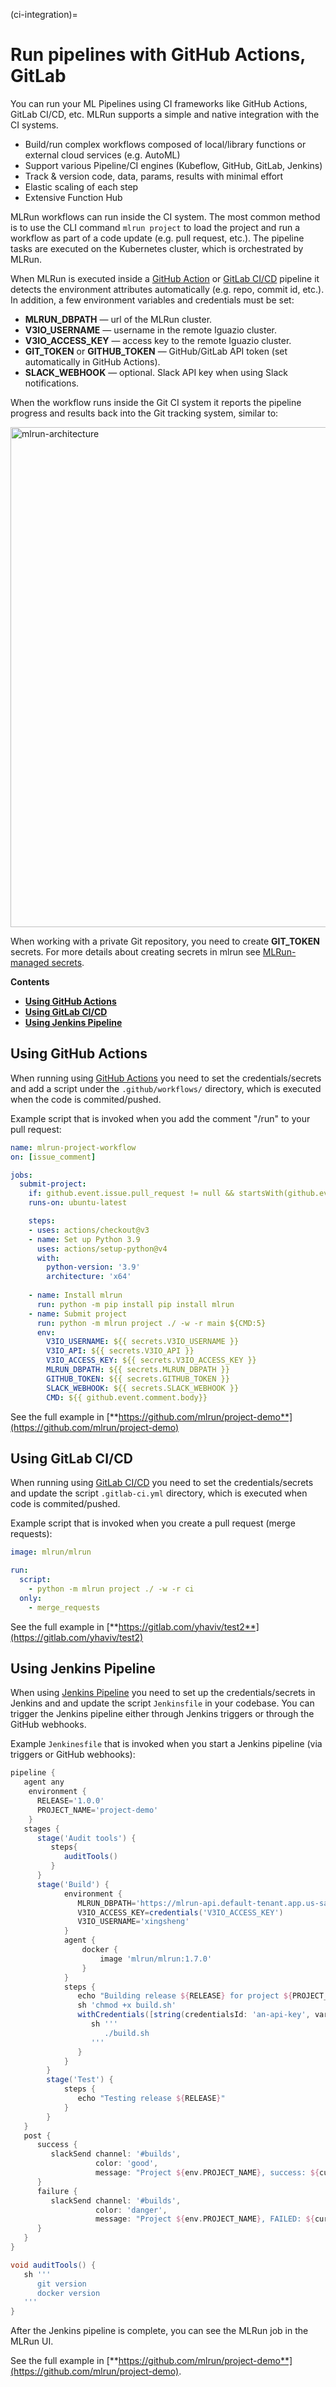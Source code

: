 (ci-integration)=
# Run pipelines with GitHub Actions, GitLab

You can run your ML Pipelines using CI frameworks like GitHub Actions, GitLab CI/CD, etc. MLRun supports a simple and native integration 
with the CI systems. 

- Build/run complex workflows composed of local/library functions or external cloud services (e.g. AutoML)
- Support various Pipeline/CI engines (Kubeflow, GitHub, GitLab, Jenkins)
- Track & version code, data, params, results with minimal effort
- Elastic scaling of each step
- Extensive Function Hub

MLRun workflows can run inside the CI system. The most common method is to use the CLI command  `mlrun project` to load the project 
and run a workflow as part of a code update (e.g. pull request, etc.). The pipeline tasks are executed on the Kubernetes cluster, which is orchestrated by MLRun.

When MLRun is executed inside a [GitHub Action](https://docs.github.com/en/actions) or [GitLab CI/CD](https://docs.gitlab.com/ee/ci/) 
pipeline it detects the environment attributes automatically 
(e.g. repo, commit id, etc.). In addition, a few environment variables and credentials must be set:

* **MLRUN_DBPATH** &mdash; url of the MLRun cluster.
* **V3IO_USERNAME** &mdash; username in the remote Iguazio cluster.
* **V3IO_ACCESS_KEY** &mdash; access key to the remote Iguazio cluster.
* **GIT_TOKEN** or **GITHUB_TOKEN** &mdash; GitHub/GitLab API token (set automatically in GitHub Actions).
* **SLACK_WEBHOOK** &mdash; optional. Slack API key when using Slack notifications.

When the workflow runs inside the Git CI system it reports the pipeline progress and results back into the Git tracking system, similar to:

<img src="../_static/images/git-pipeline.png" alt="mlrun-architecture" width="800"/><br>

When working with a private Git repository, you need to create **GIT_TOKEN** secrets. For more details about creating secrets in mlrun see [MLRun-managed secrets](../secrets.html#mlrun-managed-secrets).

**Contents**
* [**Using GitHub Actions**](#using-github-actions)
* [**Using GitLab CI/CD**](#using-gitlab-ci-cd)
* [**Using Jenkins Pipeline**](#using-jenkins-pipeline)

## Using GitHub Actions

When running using [GitHub Actions](https://docs.github.com/en/actions) you need to set the credentials/secrets 
and add a script under the `.github/workflows/` directory, which is executed when the code is commited/pushed.

Example script that is invoked when you add the comment "/run" to your pull request:

```yaml
name: mlrun-project-workflow
on: [issue_comment]

jobs:
  submit-project:
    if: github.event.issue.pull_request != null && startsWith(github.event.comment.body, '/run')
    runs-on: ubuntu-latest

    steps:
    - uses: actions/checkout@v3
    - name: Set up Python 3.9
      uses: actions/setup-python@v4
      with:
        python-version: '3.9'
        architecture: 'x64'
    
    - name: Install mlrun
      run: python -m pip install pip install mlrun
    - name: Submit project
      run: python -m mlrun project ./ -w -r main ${CMD:5}
      env:
        V3IO_USERNAME: ${{ secrets.V3IO_USERNAME }}
        V3IO_API: ${{ secrets.V3IO_API }}
        V3IO_ACCESS_KEY: ${{ secrets.V3IO_ACCESS_KEY }}
        MLRUN_DBPATH: ${{ secrets.MLRUN_DBPATH }}
        GITHUB_TOKEN: ${{ secrets.GITHUB_TOKEN }} 
        SLACK_WEBHOOK: ${{ secrets.SLACK_WEBHOOK }}
        CMD: ${{ github.event.comment.body}}
```

See the full example in [**https://github.com/mlrun/project-demo**](https://github.com/mlrun/project-demo)


## Using GitLab CI/CD

When running using [GitLab CI/CD](https://docs.gitlab.com/ee/ci/) you need to set the credentials/secrets 
and update the script `.gitlab-ci.yml` directory, which is executed when code is commited/pushed.

Example script that is invoked when you create a pull request (merge requests):

```yaml
image: mlrun/mlrun

run:
  script:
    - python -m mlrun project ./ -w -r ci
  only:
    - merge_requests
```

See the full example in [**https://gitlab.com/yhaviv/test2**](https://gitlab.com/yhaviv/test2)

## Using Jenkins Pipeline

When using [Jenkins Pipeline](https://www.jenkins.io/doc/book/pipeline/) you need to set up the credentials/secrets in Jenkins and 
and update the script `Jenkinsfile` in your codebase. You can trigger the Jenkins pipeline either through Jenkins triggers or through the GitHub webhooks. 

Example `Jenkinesfile` that is invoked when you start a Jenkins pipeline (via triggers or GitHub webhooks):

```Groovy
pipeline {
   agent any
    environment {
      RELEASE='1.0.0'
      PROJECT_NAME='project-demo'
    }
   stages {
      stage('Audit tools') {
         steps{
            auditTools()
         }
      }
      stage('Build') {
            environment {
               MLRUN_DBPATH='https://mlrun-api.default-tenant.app.us-sales-341.iguazio-cd1.com'
               V3IO_ACCESS_KEY=credentials('V3IO_ACCESS_KEY')
               V3IO_USERNAME='xingsheng'
            }
            agent {
                docker {
                    image 'mlrun/mlrun:1.7.0'
                }
            }
            steps {
               echo "Building release ${RELEASE} for project ${PROJECT_NAME}..."
               sh 'chmod +x build.sh'
               withCredentials([string(credentialsId: 'an-api-key', variable: 'API_KEY')]) {
                  sh '''
                     ./build.sh
                  '''
               }
            }
        }
        stage('Test') {
            steps {
               echo "Testing release ${RELEASE}"
            }
        }
   }
   post {
      success {
         slackSend channel: '#builds',
                   color: 'good',
                   message: "Project ${env.PROJECT_NAME}, success: ${currentBuild.fullDisplayName}."
      }
      failure {
         slackSend channel: '#builds',
                   color: 'danger',
                   message: "Project ${env.PROJECT_NAME}, FAILED: ${currentBuild.fullDisplayName}."
      }
   }
}

void auditTools() {
   sh '''
      git version
      docker version
   '''
}
```
After the Jenkins pipeline is complete, you can see the MLRun job in the MLRun UI.

See the full example in [**https://github.com/mlrun/project-demo**](https://github.com/mlrun/project-demo).
